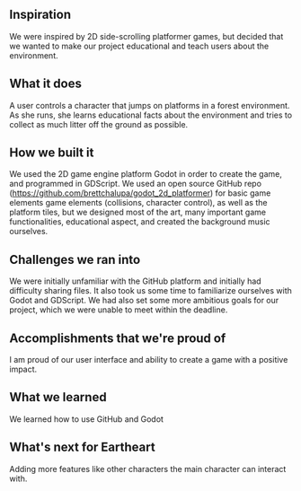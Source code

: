 
## Inspiration
We were inspired by 2D side-scrolling platformer games, but decided that we wanted to make our project educational and teach users about the environment.

## What it does
A user controls a character that jumps on platforms in a forest environment. As she runs, she learns educational facts about the environment and tries to collect as much litter off the ground as possible.

## How we built it
We used the 2D game engine platform Godot in order to create the game, and programmed in GDScript. We used an open source GitHub repo (https://github.com/brettchalupa/godot_2d_platformer) for basic game elements game elements (collisions, character control), as well as the platform tiles, but we designed most of the art, many important game functionalities, educational aspect, and created the background music ourselves. 

## Challenges we ran into
We were initially unfamiliar with the GitHub platform and initially had difficulty sharing files. It also took us some time to familiarize ourselves with Godot and GDScript. We had also set some more ambitious goals for our project, which we were unable to meet within the deadline.

## Accomplishments that we're proud of
I am proud of our user interface and ability to create a game with a positive impact.

## What we learned
We learned how to use GitHub and Godot

## What's next for Eartheart
Adding more features like other characters the main character can interact with.
